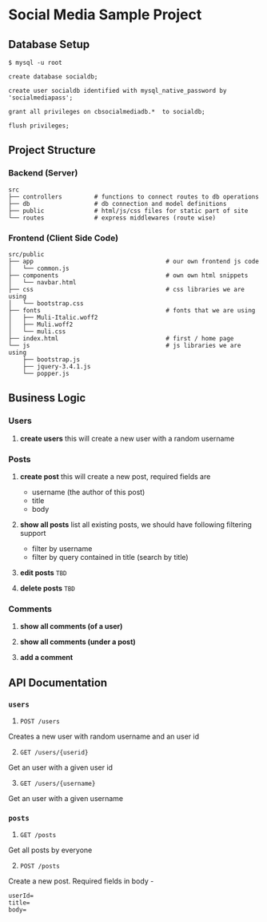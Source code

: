 # Social Media Sample Project


## Database Setup

```shell
$ mysql -u root
```

```mysql
create database socialdb;

create user socialdb identified with mysql_native_password by 'socialmediapass';

grant all privileges on cbsocialmediadb.*  to socialdb;

flush privileges;
```

## Project Structure

### Backend (Server)
```shell
src
├── controllers         # functions to connect routes to db operations
├── db                  # db connection and model definitions
├── public              # html/js/css files for static part of site
└── routes              # express middlewares (route wise)
```

### Frontend (Client Side Code)

```shell
src/public
├── app                                     # our own frontend js code
│   └── common.js
├── components                              # own own html snippets
│   └── navbar.html
├── css                                     # css libraries we are using
│   └── bootstrap.css
├── fonts                                   # fonts that we are using
│   ├── Muli-Italic.woff2
│   ├── Muli.woff2
│   └── muli.css
├── index.html                              # first / home page
└── js                                      # js libraries we are using
    ├── bootstrap.js
    ├── jquery-3.4.1.js
    └── popper.js

```
## Business Logic 

### Users

1. **create users** 
    this will create a new user with a random username

### Posts

1. **create post**
    this will create a new post, required fields are 
    - username (the author of this post)
    - title
    - body 

2. **show all posts**
    list all existing posts, we should have following filtering support

    - filter by username
    - filter by query contained in title (search by title)

3. **edit posts** `TBD`

4. **delete posts** `TBD` 

### Comments 

1. **show all comments (of a user)**

2. **show all comments (under a post)**

3. **add a comment**


## API Documentation 

### `users` 

1. `POST /users` 

Creates a new user with random username and an user id

2. `GET /users/{userid}`

Get an user with a given user id

3. `GET /users/{username}`

Get an user with a given username


### `posts` 

1. `GET /posts` 

Get all posts by everyone 

2. `POST /posts` 

Create a new post. 
Required fields in body - 

```
userId=
title=
body=
```
